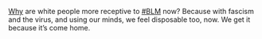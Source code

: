 <a href="https://twitter.com/davewiner/status/1269436096825483266">Why</a> are white people more receptive to <a href="https://en.wikipedia.org/wiki/Black_Lives_Matter">#BLM</a> now? Because with fascism and the virus, and using our minds, we feel disposable too, now. We get it because it’s come home.
